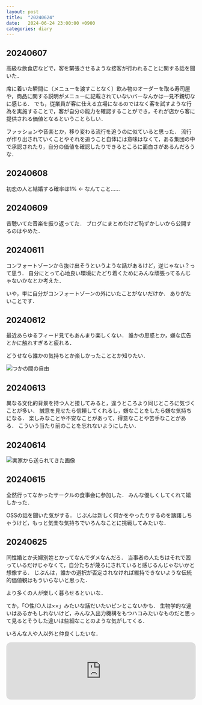 ```yaml
---
layout: post
title:  "20240624"
date:   2024-06-24 23:00:00 +0900
categories: diary
---
```


## 20240607

高級な飲食店などで，客を緊張させるような接客が行われることに関する話を聞いた．

席に着いた瞬間に（メニューを渡すことなく）飲み物のオーダーを取る寿司屋や，商品に関する説明がメニューに記載されていないバーなんかは一見不親切なに感じる．
でも，従業員が客に仕える立場になるのではなく客を試すような行為を実施することで，客が自分の能力を確認することができ，それが店から客に提供される価値となるということらしい．

ファッションや音楽とか，移り変わる流行を追うのに似ていると思った．
流行が作り出されていくことやそれを追うこと自体には意味はなくて，ある集団の中で承認されたり，自分の価値を確認したりできるところに面白さがあるんだろうな．

## 20240608

<!-- ある調査によると，初恋の人と結婚したのは1000人中わずか10人だったそうです．
 -->
初恋の人と結婚する確率は1% ← なんてこと......

## 20240609

昔聴いてた音楽を振り返ってた．
ブログにまとめたけど恥ずかしいから公開するのはやめた．

## 20240611

コンフォートゾーンから抜け出そうというような話があるけど，逆じゃない？って思う．
自分にとって心地良い環境にたどり着くためにみんな頑張ってるんじゃないかなとか考えた．

いや，単に自分がコンフォートゾーンの外にいたことがないだけか．
ありがたいことです．

## 20240612

<!-- Web広告が人のコンプレックスを刺激する悲しいものになってしまったのはなぜ．
てか，Webが無料じゃなくなったらどうなるんだろう． -->

最近あらゆるフィード見てもあんまり楽しくない．
誰かの思惑とか，嫌な広告とかに触れすぎると疲れる．

どうせなら誰かの気持ちとか楽しかったこととか知りたい．

![つかの間の自由]({{site.baseurl}}/images/20240612.png)

## 20240613

<!-- 今取ってる授業が他の大学との合同授業みたいなやつで，超大変だった！
今までの環境は，自分にとって十分負担が小さいものだったんだなと思った．
でも，負担の多くは勉強とか経験とかが足りないことに起因する，割と些細な問題のような気もした．
根本的な生きづらさとか悲しさとかは，このような問題とは全く異なる感じがする．

あと， -->
異なる文化的背景を持つ人と接してみると，違うところより同じところに気づくことが多い．
誠意を見せたら信頼してくれるし，嫌なことをしたら嫌な気持ちになる．
楽しみなことや不安なことがあって，得意なことや苦手なことがある．
こういう当たり前のことを忘れないようにしたい．

## 20240614

![実家から送られてきた画像]({{site.baseurl}}/images/20240614.jpg)

## 20240615

全然行ってなかったサークルの食事会に参加した．
みんな優しくしてくれて嬉しかった．

OSSの話を聞いた気がする．
じぶんは新しく何かをやったりするのを躊躇しちゃうけど，もっと気楽な気持ちでいろんなことに挑戦してみたいな．

<!-- あとみんな目標と自信があるんだなと感じた． -->

## 20240625

同性婚とか夫婦別姓とかってなんでダメなんだろ．
当事者の人たちはそれで困っているだけじゃなくて，自分たちが蔑ろにされていると感じるんじゃないかと想像する．
じぶんは，誰かの選択が否定されなければ維持できないような伝統的価値観はもういらないと思った．

より多くの人が楽しく暮らせるといいな．

てか，「○性/○人は××」みたいな話だいたいピンとこないかも．
生物学的な違いはあるかもしれないけど，みんな入出力機構をもつハコみたいなものだと思って見るとそうした違いは些細なことのような気がしてくる．

いろんな人や人以外と仲良くしたいな．

<iframe style="border-radius:12px" src="https://open.spotify.com/embed/track/6w2Mxo1o7RyxfIt783loMO?utm_source=generator" width="100%" height="152" frameBorder="0" allowfullscreen="" allow="autoplay; clipboard-write; encrypted-media; fullscreen; picture-in-picture" loading="lazy"></iframe>